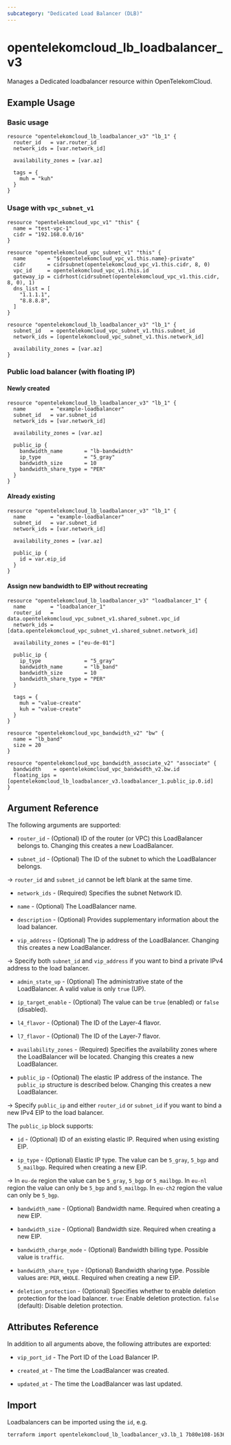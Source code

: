 ```yaml
---
subcategory: "Dedicated Load Balancer (DLB)"
---
```


# opentelekomcloud_lb_loadbalancer_v3

Manages a Dedicated loadbalancer resource within OpenTelekomCloud.

## Example Usage

### Basic usage

```hcl
resource "opentelekomcloud_lb_loadbalancer_v3" "lb_1" {
  router_id   = var.router_id
  network_ids = [var.network_id]

  availability_zones = [var.az]

  tags = {
    muh = "kuh"
  }
}
```

### Usage with `vpc_subnet_v1`

```hcl
resource "opentelekomcloud_vpc_v1" "this" {
  name = "test-vpc-1"
  cidr = "192.168.0.0/16"
}

resource "opentelekomcloud_vpc_subnet_v1" "this" {
  name       = "${opentelekomcloud_vpc_v1.this.name}-private"
  cidr       = cidrsubnet(opentelekomcloud_vpc_v1.this.cidr, 8, 0)
  vpc_id     = opentelekomcloud_vpc_v1.this.id
  gateway_ip = cidrhost(cidrsubnet(opentelekomcloud_vpc_v1.this.cidr, 8, 0), 1)
  dns_list = [
    "1.1.1.1",
    "8.8.8.8",
  ]
}

resource "opentelekomcloud_lb_loadbalancer_v3" "lb_1" {
  subnet_id   = opentelekomcloud_vpc_subnet_v1.this.subnet_id
  network_ids = [opentelekomcloud_vpc_subnet_v1.this.network_id]

  availability_zones = [var.az]
}
```

### Public load balancer (with floating IP)

#### Newly created

```hcl
resource "opentelekomcloud_lb_loadbalancer_v3" "lb_1" {
  name        = "example-loadbalancer"
  subnet_id   = var.subnet_id
  network_ids = [var.network_id]

  availability_zones = [var.az]

  public_ip {
    bandwidth_name       = "lb-bandwidth"
    ip_type              = "5_gray"
    bandwidth_size       = 10
    bandwidth_share_type = "PER"
  }
}
```

#### Already existing

```hcl
resource "opentelekomcloud_lb_loadbalancer_v3" "lb_1" {
  name        = "example-loadbalancer"
  subnet_id   = var.subnet_id
  network_ids = [var.network_id]

  availability_zones = [var.az]

  public_ip {
    id = var.eip_id
  }
}
```

#### Assign new bandwidth to EIP without recreating

```hcl
resource "opentelekomcloud_lb_loadbalancer_v3" "loadbalancer_1" {
  name        = "loadbalancer_1"
  router_id   = data.opentelekomcloud_vpc_subnet_v1.shared_subnet.vpc_id
  network_ids = [data.opentelekomcloud_vpc_subnet_v1.shared_subnet.network_id]

  availability_zones = ["eu-de-01"]

  public_ip {
    ip_type              = "5_gray"
    bandwidth_name       = "lb_band"
    bandwidth_size       = 10
    bandwidth_share_type = "PER"
  }

  tags = {
    muh = "value-create"
    kuh = "value-create"
  }
}

resource "opentelekomcloud_vpc_bandwidth_v2" "bw" {
  name = "lb_band"
  size = 20
}

resource "opentelekomcloud_vpc_bandwidth_associate_v2" "associate" {
  bandwidth    = opentelekomcloud_vpc_bandwidth_v2.bw.id
  floating_ips = [opentelekomcloud_lb_loadbalancer_v3.loadbalancer_1.public_ip.0.id]
}
```

## Argument Reference

The following arguments are supported:

* `router_id` - (Optional) ID of the router (or VPC) this LoadBalancer belongs to. Changing
  this creates a new LoadBalancer.

* `subnet_id` - (Optional) The ID of the subnet to which the LoadBalancer belongs.

-> `router_id` and `subnet_id` cannot be left blank at the same time.

* `network_ids` - (Required) Specifies the subnet Network ID.

* `name` - (Optional) The LoadBalancer name.

* `description` - (Optional) Provides supplementary information about the load balancer.

* `vip_address` - (Optional) The ip address of the LoadBalancer. Changing this creates a new LoadBalancer.

-> Specify both `subnet_id` and `vip_address` if you want to bind a private IPv4 address to the load balancer.

* `admin_state_up` - (Optional) The administrative state of the LoadBalancer. A valid value is only `true` (UP).

* `ip_target_enable` - (Optional) The value can be `true` (enabled) or `false` (disabled).

* `l4_flavor` - (Optional) The ID of the Layer-4 flavor.

* `l7_flavor` - (Optional) The ID of the Layer-7 flavor.

* `availability_zones` - (Required) Specifies the availability zones where the LoadBalancer will be located.
  Changing this creates a new LoadBalancer.

* `public_ip` - (Optional) The elastic IP address of the instance. The `public_ip` structure
  is described below. Changing this creates a new LoadBalancer.

-> Specify `public_ip` and either `router_id` or `subnet_id` if you want to bind a new IPv4 EIP to the load balancer.

The `public_ip` block supports:

* `id` - (Optional) ID of an existing elastic IP. Required when using existing EIP.

* `ip_type` - (Optional) Elastic IP type. The value can be `5_gray`, `5_bgp` and `5_mailbgp`.
  Required when creating a new EIP.

->
  In `eu-de` region the value can be `5_gray`, `5_bgp` or `5_mailbgp`.
  In `eu-nl` region the value can only be `5_bgp` and `5_mailbgp`.
  In `eu-ch2` region the value can only be `5_bgp`.

* `bandwidth_name` - (Optional) Bandwidth name. Required when creating a new EIP.

* `bandwidth_size` - (Optional) Bandwidth size. Required when creating a new EIP.

* `bandwidth_charge_mode` - (Optional) Bandwidth billing type. Possible value is `traffic`.

* `bandwidth_share_type` - (Optional) Bandwidth sharing type. Possible values are: `PER`, `WHOLE`.
  Required when creating a new EIP.

* `deletion_protection` - (Optional) Specifies whether to enable deletion protection for the load balancer.
  `true`: Enable deletion protection.
  `false` (default): Disable deletion protection.

## Attributes Reference

In addition to all arguments above, the following attributes are exported:

* `vip_port_id` - The Port ID of the Load Balancer IP.

* `created_at` - The time the LoadBalancer was created.

* `updated_at` - The time the LoadBalancer was last updated.

## Import

Loadbalancers can be imported using the `id`, e.g.

```sh
terraform import opentelekomcloud_lb_loadbalancer_v3.lb_1 7b80e108-1636-44e5-aece-986b0052b7dd
```
